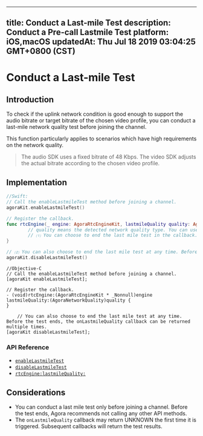 
---
title: Conduct a Last-mile Test
description: Conduct a Pre-call Lastmile Test
platform: iOS,macOS
updatedAt: Thu Jul 18 2019 03:04:25 GMT+0800 (CST)
---
# Conduct a Last-mile Test
## Introduction

To check if the uplink network condition is good enough to support the audio bitrate or target bitrate of the chosen video profile, you can conduct a last-mile network quality test before joining the channel.

This function particularly applies to scenarios which have high requirements on the network quality.

> The audio SDK uses a fixed bitrate of 48 Kbps. The video SDK adjusts the actual bitrate according to the chosen video profile.



## Implementation

```swift
//Swift:
// Call the enableLastmileTest method before joining a channel. 
agoraKit.enableLastmileTest()

// Register the callback.
func rtcEngine(_ engine: AgoraRtcEngineKit, lastmileQuality quality: AgoraNetworkQuality) {
 		// quality means the detected network quality type. You can use it for the related logic. 
		// ⑴ You can choose to end the last mile test in the callback. 
}

// ⑵ You can also choose to end the last mile test at any time. Before the test ends, the onLastmileQuality callback can be triggered multiple times. 
agoraKit.disableLastmileTest()
```

```oc
//Objective-C
// Call the enableLastmileTest method before joining a channel. 
[agoraKit enableLastmileTest];

// Register the callback.
- (void)rtcEngine:(AgoraRtcEngineKit * _Nonnull)engine lastmileQuality:(AgoraNetworkQuality)quality {
}

	// You can also choose to end the last mile test at any time. Before the test ends, the onLastmileQuality callback can be returned multiple times. 
[agoraKit disableLastmileTest];
```

### API Reference

- [`enableLastmileTest`](https://docs.agora.io/en/Video/API%20Reference/oc/Classes/AgoraRtcEngineKit.html#//api/name/enableLastmileTest)
- [`disableLastmileTest`](https://docs.agora.io/en/Video/API%20Reference/oc/Classes/AgoraRtcEngineKit.html#//api/name/disableLastmileTest)
- [`rtcEngine:lastmileQuality:`](https://docs.agora.io/en/Video/API%20Reference/oc/Protocols/AgoraRtcEngineDelegate.html#//api/name/rtcEngine:lastmileQuality:)

## Considerations

- You can conduct a last mile test only before joining a channel. Before the test ends, Agora recommends not calling any other API methods.
- The `onLastmileQuality` callback may return UNKNOWN the first time it is triggered. Subsequent callbacks will return the test results. 




